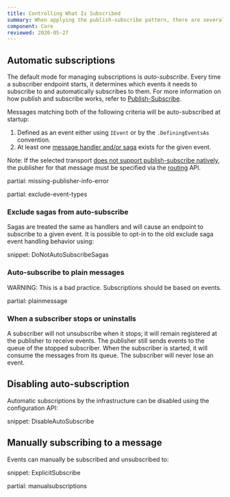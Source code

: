```yaml
---
title: Controlling What Is Subscribed
summary: When applying the publish-subscribe pattern, there are several ways to control what messages are subscribed to
component: Core
reviewed: 2020-05-27
---
```



## Automatic subscriptions

The default mode for managing subscriptions is *auto-subscribe*. Every time a subscriber endpoint starts, it determines which events it needs to subscribe to and automatically subscribes to them. For more information on how publish and subscribe works, refer to [Publish-Subscribe](/nservicebus/messaging/publish-subscribe).

Messages matching both of the following criteria will be auto-subscribed at startup:

 1. Defined as an event either using `IEvent` or by the `.DefiningEventsAs` convention.
 1. At least one [message handler and/or saga](/nservicebus/handlers/) exists for the given event.

Note: If the selected transport [does not support publish-subscribe natively](/transports/types.md#unicast-only-transports), the publisher for that message must be specified via the [routing](/nservicebus/messaging/routing.md) API.

partial: missing-publisher-info-error

partial: exclude-event-types


### Exclude sagas from auto-subscribe

Sagas are treated the same as handlers and will cause an endpoint to subscribe to a given event. It is possible to opt-in to the old exclude saga event handling behavior using:

snippet: DoNotAutoSubscribeSagas


### Auto-subscribe to plain messages

WARNING: This is a bad practice. Subscriptions should be based on events.

partial: plainmessage


### When a subscriber stops or uninstalls

A subscriber will not unsubscribe when it stops; it will remain registered at the publisher to receive events. The publisher still sends events to the queue of the stopped subscriber. When the subscriber is started, it will consume the messages from its queue. The subscriber will never lose an event.


## Disabling auto-subscription

Automatic subscriptions by the infrastructure can be disabled using the configuration API:

snippet: DisableAutoSubscribe


## Manually subscribing to a message

Events can manually be subscribed and unsubscribed to:

snippet: ExplicitSubscribe

partial: manualsubscriptions
